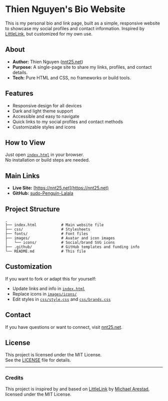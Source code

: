 # Thien Nguyen's Bio Website

This is my personal bio and link page, built as a simple, responsive website to showcase my social profiles and contact information. Inspired by [LittleLink](https://littlelink.io), but customized for my own use.

## About

- **Author:** Thien Nguyen ([nnt25.net](https://nnt25.net))
- **Purpose:** A single-page site to share my links, profiles, and contact details.
- **Tech:** Pure HTML and CSS, no frameworks or build tools.

## Features

- Responsive design for all devices
- Dark and light theme support
- Accessible and easy to navigate
- Quick links to my social profiles and contact methods
- Customizable styles and icons

## How to View

Just open [`index.html`](index.html) in your browser.  
No installation or build steps are needed.

## Main Links

- **Live Site:** [https://nnt25.net](https://nnt25.net)
- **GitHub:** [sudo-Penguin-Lalala](https://github.com/sudo-Penguin-Lalala)

## Project Structure

```
.
├── index.html           # Main website file
├── css/                 # Stylesheets
├── fonts/               # Font files
├── images/              # Avatar and icon images
│   └── icons/           # Social/brand SVG icons
├── .github/             # GitHub templates and funding info
└── README.md            # This file
```

## Customization

If you want to fork or adapt this for yourself:
- Update links and info in [`index.html`](index.html)
- Replace icons in [`images/icons/`](images/icons/)
- Edit styles in [`css/style.css`](css/style.css) and [`css/brands.css`](css/brands.css)

## Contact

If you have questions or want to connect, visit [nnt25.net](https://nnt25.net).

## License

This project is licensed under the MIT License.  
See the [LICENSE](LICENSE) file for details.

---

### Credits

This project is inspired by and based on [LittleLink](https://littlelink.io) by [Michael Arestad](https://github.com/aresta), licensed under the MIT License.